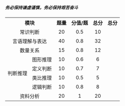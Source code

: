 
##### 务必保持谦虚谨慎，务必保持艰苦奋斗

<table>
	<tr align="center">
        <th  colspan="2">模块</th>
        <th>题量</th>
		  <th>分值/题</th>
        <th>总分</th>
        <th>总分</th>
    </tr>
        <tr align="center">
        <td colspan="2">常识判断</td>
        <td>20</td>
        <td>0.5</td>
        <td>10</td>
    </tr>
    <tr align="center">
        <td colspan="2">言语理解与表达</td>
        <td>40</td>
        <td>0.8</td>
        <td>32</td>
    </tr>
    <tr align="center">
        <td colspan="2">数量关系</td>
        <td>15</td>
        <td>0.8</td>
        <td>12</td>
    </tr>
    <tr align="center">
        <td rowspan="4">判断推理</td>
        <td>图形推理</td>
        <td>10</td>
        <td>0.6</td>
        <td>6</td>
    </tr>
    <tr align="center">
        <td>定义判断</td>
        <td>10</td>
        <td>0.7</td>
        <td>7</td>
    </tr>
    <tr align="center">
        <td>类比推理</td>
        <td>10</td>
        <td>0.5</td>
        <td>5</td>
    </tr>
    <tr align="center">
        <td>逻辑判断</td>
        <td>10</td>
        <td>0.8</td>
        <td>8</td>
    </tr>
    <tr align="center">
        <td colspan="2">资料分析</td>
        <td>20</td>
        <td>1</td>
        <td>20</td>
    </tr>
</table>